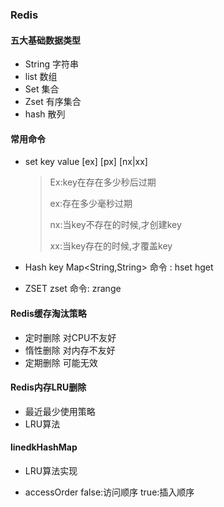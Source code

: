 ### Redis

#### 五大基础数据类型

- String 字符串
- list 数组
- Set 集合
- Zset 有序集合
- hash  散列

#### 常用命令

- set key value [ex] [px] [nx|xx]

  > Ex:key在存在多少秒后过期
  >
  > ex:存在多少毫秒过期
  >
  > nx:当key不存在的时候,才创建key
  >
  > xx:当key存在的时候,才覆盖key

- Hash key Map<String,String> 命令 :  hset  hget
- ZSET zset    命令: zrange



#### Redis缓存淘汰策略

- 定时删除   对CPU不友好
- 惰性删除  对内存不友好
- 定期删除 可能无效

#### Redis内存LRU删除

- 最近最少使用策略
- LRU算法

#### linedkHashMap

- LRU算法实现

- accessOrder  false:访问顺序  true:插入顺序